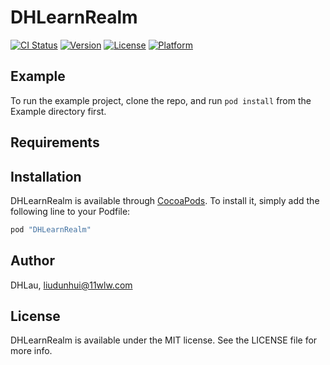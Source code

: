 # DHLearnRealm

[![CI Status](http://img.shields.io/travis/DHLau/DHLearnRealm.svg?style=flat)](https://travis-ci.org/DHLau/DHLearnRealm)
[![Version](https://img.shields.io/cocoapods/v/DHLearnRealm.svg?style=flat)](http://cocoapods.org/pods/DHLearnRealm)
[![License](https://img.shields.io/cocoapods/l/DHLearnRealm.svg?style=flat)](http://cocoapods.org/pods/DHLearnRealm)
[![Platform](https://img.shields.io/cocoapods/p/DHLearnRealm.svg?style=flat)](http://cocoapods.org/pods/DHLearnRealm)

## Example

To run the example project, clone the repo, and run `pod install` from the Example directory first.

## Requirements

## Installation

DHLearnRealm is available through [CocoaPods](http://cocoapods.org). To install
it, simply add the following line to your Podfile:

```ruby
pod "DHLearnRealm"
```

## Author

DHLau, liudunhui@11wlw.com

## License

DHLearnRealm is available under the MIT license. See the LICENSE file for more info.
